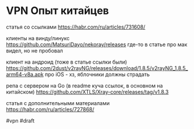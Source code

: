 # VPN Опыт китайцев

статья со ссылками
https://habr.com/ru/articles/731608/

клиенты на винду/линукс
https://github.com/MatsuriDayo/nekoray/releases
где-то в статье про мак видел, но не пробовал

клиент на андроид (тоже в статье ссылки были)
https://github.com/2dust/v2rayNG/releases/download/1.8.5/v2rayNG_1.8.5_arm64-v8a.apk
про iOS - хз, яблочники должны страдать

репа с сервером на Go (в readme куча ссылок, в основном на китайском)
https://github.com/XTLS/Xray-core/releases/tag/v1.8.3

статья с дополнительными материалами
https://habr.com/ru/articles/727868/

#vpn
#draft